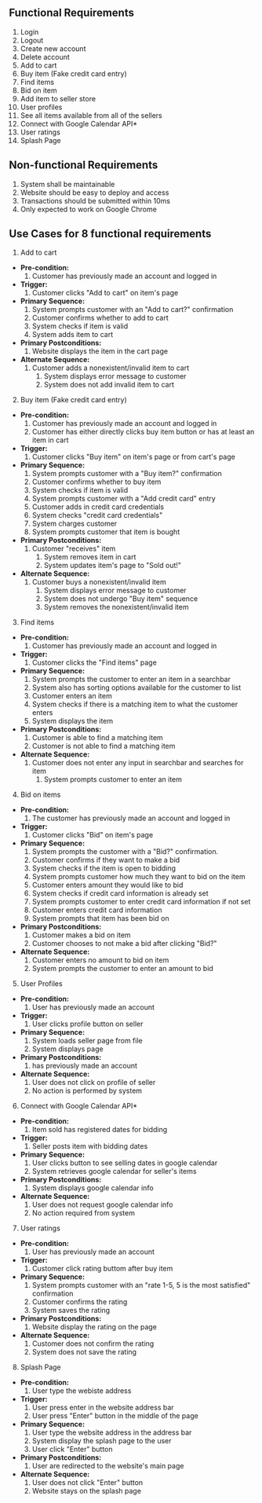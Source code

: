 ## Functional Requirements 
1. Login
2. Logout
3. Create new account
4. Delete account
5. Add to cart
6. Buy item (Fake credit card entry)
7. Find items
8. Bid on item
9. Add item to seller store
10. User profiles
11. See all items available from all of the sellers
12. Connect with Google Calendar API*
13. User ratings
14. Splash Page

## Non-functional Requirements
1. System shall be maintainable
2. Website should be easy to deploy and access
3. Transactions should be submitted within 10ms
4. Only expected to work on Google Chrome

## Use Cases for 8 functional requirements
1. Add to cart
- **Pre-condition:** 
  1. Customer has previously made an account and logged in
- **Trigger:** 
  1. Customer clicks "Add to cart" on item's page
- **Primary Sequence:**
  1. System prompts customer with an "Add to cart?" confirmation
  2. Customer confirms whether to add to cart
  3. System checks if item is valid
  4. System adds item to cart
- **Primary Postconditions:**
  1. Website displays the item in the cart page
- **Alternate Sequence:** 
    1. Customer adds a nonexistent/invalid item to cart
        1. System displays error message to customer
        2. System does not add invalid item to cart

2. Buy item (Fake credit card entry)
- **Pre-condition:**
  1. Customer has previously made an account and logged in
  2. Customer has either directly clicks buy item button or has at least an item in cart
- **Trigger:** 
  1. Customer clicks "Buy item" on item's page or from cart's page
- **Primary Sequence:**
  1. System prompts customer with a "Buy item?" confirmation
  2. Customer confirms whether to buy item
  3. System checks if item is valid
  4. System prompts customer with a "Add credit card" entry
  5. Customer adds in credit card credentials
  6. System checks "credit card credentials"
  7. System charges customer
  8. System prompts customer that item is bought
- **Primary Postconditions:** 
    1. Customer "receives" item
        1. System removes item in cart
        2. System updates item's page to "Sold out!"
- **Alternate Sequence:** 
    1. Customer buys a nonexistent/invalid item
        1. System displays error message to customer
        2. System does not undergo "Buy item" sequence
        3. System removes the nonexistent/invalid item

3. Find items
- **Pre-condition:**
  1. Customer has previously made an account and logged in
- **Trigger:** 
  1. Customer clicks the "Find items" page
- **Primary Sequence:**
  1. System prompts the customer to enter an item in a searchbar
  2. System also has sorting options available for the customer to list
  3. Customer enters an item
  4. System checks if there is a matching item to what the customer enters
  5. System displays the item
- **Primary Postconditions:** 
  1. Customer is able to find a matching item
  2. Customer is not able to find a matching item
- **Alternate Sequence:** 
  1. Customer does not enter any input in searchbar and searches for item
        1. System prompts customer to enter an item

4. Bid on items
- **Pre-condition:**
  1. The customer has previously made an account and logged in
- **Trigger:** 
  1. Customer clicks "Bid" on item's page
- **Primary Sequence:**
  1. System prompts the customer with a "Bid?" confirmation.
  2. Customer confirms if they want to make a bid
  3. System checks if the item is open to bidding
  4. System prompts customer how much they want to bid on the item
  5. Customer enters amount they would like to bid
  6. System checks if credit card information is already set
  7. System prompts customer to enter credit card information if not set
  8. Customer enters credit card information
  9. System prompts that item has been bid on 
- **Primary Postconditions:** 
  1. Customer makes a bid on item
  2. Customer chooses to not make a bid after clicking "Bid?"
- **Alternate Sequence:** 
  1. Customer enters no amount to bid on item
	1. System prompts the customer to enter an amount to bid 

5. User Profiles
- **Pre-condition:**
	1. User has previously made an account
- **Trigger:**
	1. User clicks profile button on seller
- **Primary Sequence:**
	1. System loads seller page from file
	2. System displays page
- **Primary Postconditions:**
	1. has previously made an account
- **Alternate Sequence:**
	1. User does not click on profile of seller
	2. No action is performed by system

6. Connect with Google Calendar API*
- **Pre-condition:**
	1. Item sold has registered dates for bidding
- **Trigger:** 
	1. Seller posts item with bidding dates
- **Primary Sequence:**
	1. User clicks button to see selling dates in google calendar
	2. System retrieves google calendar for seller's items
- **Primary Postconditions:**
	1. System displays google calendar info
- **Alternate Sequence:** 
	1. User does not request google calendar info
	2. No action required from system

7. User ratings
- **Pre-condition:**
    1. User has previously made an account
- **Trigger:**
    1. Customer click rating buttom after buy item
- **Primary Sequence:**
    1. System prompts customer with an "rate 1-5, 5 is the most satisfied" confirmation
    2. Customer confirms the rating
    3. System saves the rating
- **Primary Postconditions:**
    1. Website display the rating on the page
- **Alternate Sequence:**
    1. Customer does not confirm the rating
    2. System does not save the rating

8. Splash Page
- **Pre-condition:**
    1. User type the webiste address
- **Trigger:**
    1. User press enter in the website address bar
    2. User press "Enter" button in the middle of the page
- **Primary Sequence:**
    1. User type the website address in the address bar
    2. System display the splash page to the user
    3. User click "Enter" button
- **Primary Postconditions:**
    1. User are redirected to the website's main page
- **Alternate Sequence:**
    1. User does not click "Enter" button
    2. Website stays on the splash page

